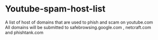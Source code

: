 # Youtube-spam-host-list
A list of host of domains that are used to phish and scam on youtube.com
All domains will be submitted to safebrowsing.google.com , netcraft.com and phishtank.com
